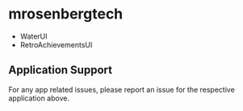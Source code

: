 # mrosenbergtech
* WaterUI
* RetroAchievementsUI

## Application Support
For any app related issues, please report an issue for the respective application above.